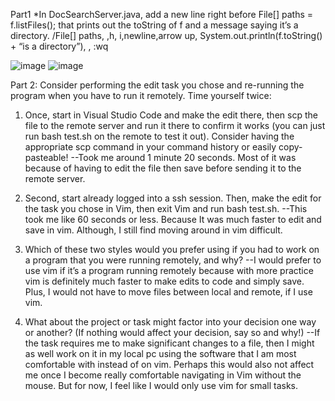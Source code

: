 Part1
*In DocSearchServer.java, add a new line right before File[] paths = f.listFiles(); that prints out the toString of f and a message saying it’s a directory.
/File[] paths, <Enter> ,h, i,newline<Enter>,arrow up, System.out.println(f.toString() + “is a directory”), <esc>, :wq<Enter>
  
![image](https://user-images.githubusercontent.com/78668680/201557959-37bca355-ca4c-4ba3-a1f6-5637d3ea2282.png)
![image](https://user-images.githubusercontent.com/78668680/201557990-74d6aed2-177b-4f05-8a45-4e3a7dc096cf.png)

Part 2:
Consider performing the edit task you chose and re-running the program when you have to run it remotely. Time yourself twice:
1) Once, start in Visual Studio Code and make the edit there, then scp the file to the remote server and run it there to confirm it works 
(you can just run bash test.sh on the remote to test it out). Consider having the appropriate scp command in your command history or easily copy-pasteable!
--Took me around 1 minute 20 seconds. Most of it was because of having to edit the file then save before sending it to the remote server.  
  
2) Second, start already logged into a ssh session. Then, make the edit for the task you chose in Vim, then exit Vim and run bash test.sh.
--This took me like 60 seconds or less. Because It was much faster to edit and save in vim. Although, I still find moving around in vim difficult.
3) Which of these two styles would you prefer using if you had to work on a program that you were running remotely, and why?
--I would prefer to use vim if it’s a program running remotely because with more practice vim is definitely much faster to make edits to code and simply save. 
  Plus, I would not have to move files between local and remote, if I use vim.
4) What about the project or task might factor into your decision one way or another? (If nothing would affect your decision, say so and why!)
--If the task requires me to make significant changes to a file, then I might as well work on it in my local pc using the software that I am most comfortable with instead of on vim. 
  Perhaps this would also not affect me once I become really comfortable navigating in Vim without the mouse. But for now, I feel like I would only use vim for small tasks.

